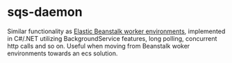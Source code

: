 # sqs-daemon

Similar functionality as [Elastic Beanstalk worker environments](https://docs.aws.amazon.com/elasticbeanstalk/latest/dg/using-features-managing-env-tiers.html), implemented in C#/.NET utilizing BackgroundService features, long polling, concurrent http calls and so on. Useful when moving from Beanstalk woker environments towards an ecs solution.

